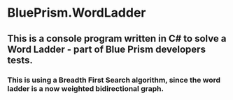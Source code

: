 # BluePrism.WordLadder

## This is a console program written in C# to solve a Word Ladder - part of Blue Prism developers tests. 

### This is using a Breadth First Search algorithm, since the word ladder is a now weighted bidirectional graph.